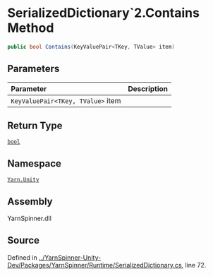 # SerializedDictionary`2.Contains Method


```csharp
public bool Contains(KeyValuePair<TKey, TValue> item)
```

## Parameters
|Parameter|Description|
|:---|:---|
|`KeyValuePair<TKey, TValue>` item||
## Return Type
[`bool`](https://docs.microsoft.com/dotnet/api/System.Boolean)


## Namespace
[`Yarn.Unity`](/api/csharp/yarn.unity/README.md)

## Assembly
YarnSpinner.dll

## Source
Defined in [../YarnSpinner-Unity-Dev/Packages/YarnSpinner/Runtime/SerializedDictionary.cs](https://github.com/YarnSpinnerTool/YarnSpinner-Unity//blob/develop/Runtime/SerializedDictionary.cs#L72), line 72.
